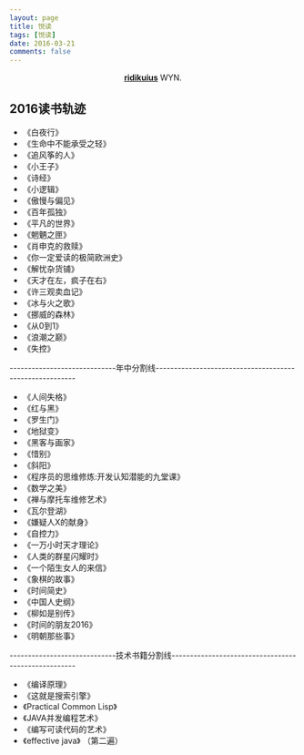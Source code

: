 ```yaml
---
layout: page
title: 悦读
tags: [悦读]
date: 2016-03-21
comments: false
---
```

    
<center><a href="https://github.com/ridikuius"><b>ridikuius</b></a> WYN.</center>

## 2016读书轨迹
* 《白夜行》
* 《生命中不能承受之轻》
* 《追风筝的人》
* 《小王子》
* 《诗经》
* 《小逻辑》
* 《傲慢与偏见》
* 《百年孤独》
* 《平凡的世界》
* 《魍魉之匣》
* 《肖申克的救赎》
* 《你一定爱读的极简欧洲史》
* 《解忧杂货铺》
* 《天才在左，疯子在右》
* 《许三观卖血记》
* 《冰与火之歌》
* 《挪威的森林》
* 《从0到1》
* 《浪潮之巅》
* 《失控》

-----------------------------年中分割线--------------------------------------------------------

* 《人间失格》
* 《红与黑》
* 《罗生门》
* 《地狱变》
* 《黑客与画家》
* 《惜别》
* 《斜阳》
* 《程序员的思维修炼:开发认知潜能的九堂课》
* 《数学之美》
* 《禅与摩托车维修艺术》
* 《瓦尔登湖》
* 《嫌疑人X的献身》
* 《自控力》
* 《一万小时天才理论》
* 《人类的群星闪耀时》
* 《一个陌生女人的来信》
* 《象棋的故事》
* 《时间简史》
* 《中国人史纲》 
* 《柳如是别传》
* 《时间的朋友2016》
* 《明朝那些事》

-----------------------------技术书籍分割线----------------------------------------------------

* 《编译原理》
* 《这就是搜索引擎》
* 《Practical Common Lisp》
* 《JAVA并发编程艺术》
* 《编写可读代码的艺术》
* 《effective java》 （第二遍）
